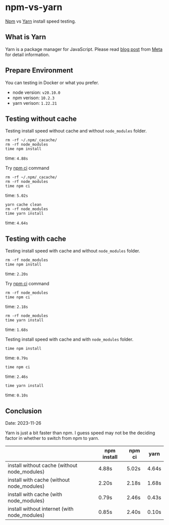 # npm-vs-yarn

[Npm][1] vs [Yarn][2] install speed testing.

## What is Yarn

Yarn is a package manager for JavaScript. Please read [blog post][3] from [Meta][4] for detail information.

[1]: https://www.npmjs.com/
[2]: https://yarnpkg.com/
[3]: https://engineering.fb.com/2016/10/11/web/yarn-a-new-package-manager-for-javascript/
[4]: https://engineering.fb.com/

## Prepare Environment

You can testing in Docker or what you prefer.

- node version: `v20.10.0`
- npm verison: `10.2.3`
- yarn verison: `1.22.21`

## Testing without cache

Testing install speed without cache and without `node_modules` folder.

```
rm -rf ~/.npm/_cacache/
rm -rf node_modules
time npm install
```

time: `4.88s`

Try [npm ci](https://docs.npmjs.com/cli/ci) command

```
rm -rf ~/.npm/_cacache/
rm -rf node_modules
time npm ci
```

time: `5.02s`

```
yarn cache clean
rm -rf node_modules
time yarn install
```

time: `4.64s`

## Testing with cache

Testing install speed with cache and without `node_modules` folder.

```
rm -rf node_modules
time npm install
```

time: `2.20s`

Try [npm ci](https://docs.npmjs.com/cli/ci) command

```
rm -rf node_modules
time npm ci
```

time: `2.18s`

```
rm -rf node_modules
time yarn install
```

time: `1.68s`

Testing install speed with cache and with `node_modules` folder.

```
time npm install
```

time: `0.79s`

```
time npm ci
```

time: `2.46s`

```
time yarn install
```

time: `0.10s`

## Conclusion

Date: 2023-11-26

Yarn is just a bit faster than npm. I guess speed may not be the deciding factor in whether to switch from npm to yarn.

|                                              | npm install | npm ci | yarn  |
| -------------------------------------------- | ----------- | ------ | ----- |
| install without cache (without node_modules) | 4.88s       | 5.02s  | 4.64s |
| install with cache (without node_modules)    | 2.20s       | 2.18s  | 1.68s |
| install with cache (with node_modules)       | 0.79s       | 2.46s  | 0.43s |
| install without internet (with node_modules) | 0.85s       | 2.40s  | 0.10s |

